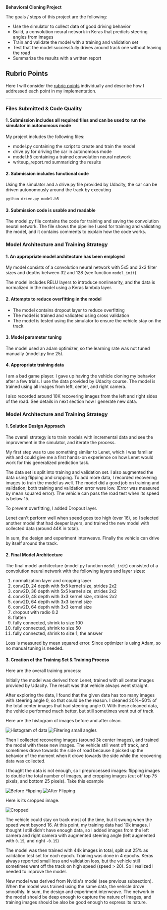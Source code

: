 **Behavioral Cloning Project**

The goals / steps of this project are the following:
* Use the simulator to collect data of good driving behavior
* Build, a convolution neural network in Keras that predicts steering angles from images
* Train and validate the model with a training and validation set
* Test that the model successfully drives around track one without leaving the road
* Summarize the results with a written report

## Rubric Points
Here I will consider the [rubric points](https://review.udacity.com/#!/rubrics/432/view) individually and describe how I addressed each point in my implementation.  

---
### Files Submitted & Code Quality

#### 1. Submission includes all required files and can be used to run the simulator in autonomous mode

My project includes the following files:
* model.py containing the script to create and train the model
* drive.py for driving the car in autonomous mode
* model.h5 containing a trained convolution neural network
* writeup_report.md summarizing the results

#### 2. Submission includes functional code

Using the simulator and a drive.py file provided by Udacity, the car can be driven autonomously around the track by executing

```sh
python drive.py model.h5
```

#### 3. Submission code is usable and readable

The model.py file contains the code for training and saving the convolution neural network. The file shows the pipeline I used for training and validating the model, and it contains comments to explain how the code works.

### Model Architecture and Training Strategy

#### 1. An appropriate model architecture has been employed

My model consists of a convolution neural network with 5x5 and 3x3 filter sizes and depths between 32 and 128 (see function `model_init`)

The model includes RELU layers to introduce nonlinearity, and the data is normalized in the model using a Keras lambda layer.

#### 2. Attempts to reduce overfitting in the model

 - The model contains dropout layer to reduce overfitting
 - The model is trained and validated using cross validation
 - The model is tested using the simulator to ensure the vehicle stay on the track

#### 3. Model parameter tuning

The model used an adam optimizer, so the learning rate was not tuned manually (model.py line 25).

#### 4. Appropriate training data

I am a bad game player. I gave up having the vehicle cloning my behavior after a few trials. I use the data provided by Udacity course. The model is trained using all images from left, center, and right camera.

I also recorded around 10K recovering images from the left and right sides of the road. See details in next section how I generate new data.

### Model Architecture and Training Strategy

#### 1. Solution Design Approach

The overall strategy is to train models with incremental data and see the improvement in the simulator, and iterate the process.

My first step was to use something similar to Lenet, which I was familiar with and could give me a first hands-on experience on how Lenet would work for this generalized prediction task.

The data set is split into training and validation set. I also augmented the data using flipping and cropping. To add more data, I recorded recovering images to train the model as well. The model did a good job on training and validation; both training and validation error were low. (Error was measured by mean squared error). The vehicle can pass the road test when its speed is below 15.

To prevent overfitting, I added Dropout layer.

Lenet can't perform well when speed goes too high (over 16), so I selected another model that had deeper layers, and trained the new model with collected data (around 44K in total).

In sum, the design and experiment interweave. Finally the vehicle can drive by itself around the track.

#### 2. Final Model Architecture

The final model architecture (model.py function `model_init`) consisted of a convolution neural network with the following layers and layer sizes:

 1. normalization layer and cropping layer
 2. conv2D, 24 depth with 5x5 kernel size, strides 2x2
 3. conv2D, 36 depth with 5x5 kernel size, strides 2x2
 4. conv2D, 48 depth with 3x3 kernel size, strides 2x2
 5. conv2D, 64 depth with 3x3 kernel size
 6. conv2D, 64 depth with 3x3 kernel size
 7. dropout with radio 0.2
 8. flatten
 9. fully connected, shrink to size 100
 10. fully connected, shrink to size 50
 11. fully connected, shrink to size 1, the answer

Loss is measured by mean squared error. Since optimizer is using Adam, so no manual tuning is needed.

#### 3. Creation of the Training Set & Training Process

Here are the overall training process:

Initially the model was derived from Lenet, trained with all center images provided by Udacity. The result was that vehicle always went straight.

After exploring the data, I found that the given data has too many images with steering angle 0, so that could be the reason. I cleaned 20%~50% of the total center images that had steering angle 0. With these cleaned data, the vehicle performed much better, but still sometimes went out of track.

Here are the histogram of images before and after clean.

![Histogram of data](./images/origin-data-histo.png "Histogram of data")
![Filtering small angles](./images/steering0-cleaned-half.png "Filtering small angles")

Then I collected recovering images (around 3k center images), and trained the model with these new images. The vehicle still went off track, and sometimes drove towards the side of road because it picked up the behavior of the moment when it drove towards the side while the recovering data was collected.

I thought the data is not enough, so I preprocessed images: flipping images to double the total number of images, and cropping images (cut off top 75 pixels, and bottom 25 pixels). Take this example

![Before Flipping](./images/flip-before.png "Before Flipping")
![After Flipping](./images/flip-after.png "After Flipping")

Here is its cropped image.

![Cropped](./images/cropped.png "Cropped")

The vehicle could stay on track most of the time, but it swung when the speed went beyond 16. At this point, my training data had 10k images. I thought I still didn't have enough data, so I added images from the left camera and right camera with augmented steering angle (left augmented with `0.15`, and right `-0.15`)

The model was then trained with 44k images in total, split out 25% as validation test set for each epoch. Training was done in 4 epochs. Keras always reported small loss and validation loss, but the vehicle still sometimes went off the track on high speed (speed > 20). So I realized I needed to improve the model.

New model was derived from Nvidia's model (see previous subsection). When the model was trained using the same data, the vehicle drove smoothly. In sum, the design and experiment interweave. The network in the model should be deep enough to capture the nature of images, and training images should be also be good enough to express its nature.
